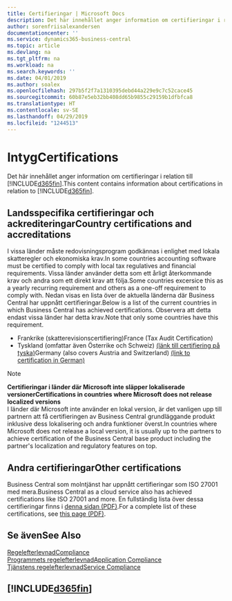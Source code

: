 ```yaml
---
title: Certifieringar | Microsoft Docs
description: Det här innehållet anger information om certifieringar i relation till Business Central.
author: sorenfriisalexandersen
documentationcenter: ''
ms.service: dynamics365-business-central
ms.topic: article
ms.devlang: na
ms.tgt_pltfrm: na
ms.workload: na
ms.search.keywords: ''
ms.date: 04/01/2019
ms.author: soalex
ms.openlocfilehash: 297b5f2f7a1310395debd44a229e9c7c52cace45
ms.sourcegitcommit: 60b87e5eb32bb408dd65b9855c29159b1dfbfca8
ms.translationtype: HT
ms.contentlocale: sv-SE
ms.lasthandoff: 04/29/2019
ms.locfileid: "1244513"
---
```

# <a name="certifications"></a><span data-ttu-id="ace5a-103">Intyg</span><span class="sxs-lookup"><span data-stu-id="ace5a-103">Certifications</span></span>  
<span data-ttu-id="ace5a-104">Det här innehållet anger information om certifieringar i relation till [!INCLUDE[d365fin](../includes/d365fin_md.md)].</span><span class="sxs-lookup"><span data-stu-id="ace5a-104">This content contains information about certifications in relation to [!INCLUDE[d365fin](../includes/d365fin_md.md)].</span></span>  

## <a name="country-certifications-and-accreditations"></a><span data-ttu-id="ace5a-105">Landsspecifika certifieringar och ackrediteringar</span><span class="sxs-lookup"><span data-stu-id="ace5a-105">Country certifications and accreditations</span></span>
<span data-ttu-id="ace5a-106">I vissa länder måste redovisningsprogram godkännas i enlighet med lokala skatteregler och ekonomiska krav.</span><span class="sxs-lookup"><span data-stu-id="ace5a-106">In some countries accounting software must be certified to comply with local tax regulatives and financial requirements.</span></span> <span data-ttu-id="ace5a-107">Vissa länder använder detta som ett årligt återkommande krav och andra som ett direkt krav att följa.</span><span class="sxs-lookup"><span data-stu-id="ace5a-107">Some countries excersice this as a yearly recurring requirement and others as a one-off requirement to comply with.</span></span> <span data-ttu-id="ace5a-108">Nedan visas en lista över de aktuella länderna där Business Central har uppnått certifieringar.</span><span class="sxs-lookup"><span data-stu-id="ace5a-108">Below is a list of the current countries in which Business Central has achieved certifications.</span></span> <span data-ttu-id="ace5a-109">Observera att detta endast vissa länder har detta krav.</span><span class="sxs-lookup"><span data-stu-id="ace5a-109">Note that only some countries have this requirement.</span></span>  
- <span data-ttu-id="ace5a-110">Frankrike (skatterevisionscertifiering)</span><span class="sxs-lookup"><span data-stu-id="ace5a-110">France (Tax Audit Certification)</span></span>
- <span data-ttu-id="ace5a-111">Tyskland (omfattar även Österrike och Schweiz) [(länk till certifiering på tyska)](https://www.bdo.de/de-de/themen/softwarebescheinungen/bdo/microsoft-dynamics-365-business-central)</span><span class="sxs-lookup"><span data-stu-id="ace5a-111">Germany (also covers Austria and Switzerland) [(link to certification in German)](https://www.bdo.de/de-de/themen/softwarebescheinungen/bdo/microsoft-dynamics-365-business-central)</span></span>

> [!NOTE]  
>  <span data-ttu-id="ace5a-112">**Certifieringar i länder där Microsoft inte släpper lokaliserade versioner**</span><span class="sxs-lookup"><span data-stu-id="ace5a-112">**Certifications in countries where Microsoft does not release localized versions**</span></span>  
> <span data-ttu-id="ace5a-113">I länder där Microsoft inte använder en lokal version, är det vanligen upp till partnern att få certifieringen av Business Central grundläggande produkt inklusive dess lokalisering och andra funktioner överst.</span><span class="sxs-lookup"><span data-stu-id="ace5a-113">In countries where Microsoft does not release a local version, it is usually up to the partners to achieve certification of the Business Central base product including the partner's localization and regulatory features on top.</span></span>

## <a name="other-certifications"></a><span data-ttu-id="ace5a-114">Andra certifieringar</span><span class="sxs-lookup"><span data-stu-id="ace5a-114">Other certifications</span></span>  
<span data-ttu-id="ace5a-115">Business Central som molntjänst har uppnått certifieringar som ISO 27001 med mera.</span><span class="sxs-lookup"><span data-stu-id="ace5a-115">Business Central as a cloud service also has achieved certifications like ISO 27001 and more.</span></span> <span data-ttu-id="ace5a-116">En fullständig lista över dessa certifieringar finns i [denna sidan (PDF)](https://aka.ms/d365-compliance-list).</span><span class="sxs-lookup"><span data-stu-id="ace5a-116">For a complete list of these certifications, see [this page (PDF)](https://aka.ms/d365-compliance-list).</span></span>

## <a name="see-also"></a><span data-ttu-id="ace5a-117">Se även</span><span class="sxs-lookup"><span data-stu-id="ace5a-117">See Also</span></span>  
[<span data-ttu-id="ace5a-118">Regelefterlevnad</span><span class="sxs-lookup"><span data-stu-id="ace5a-118">Compliance</span></span>](compliance-overview.md)  
[<span data-ttu-id="ace5a-119">Programmets regelefterlevnad</span><span class="sxs-lookup"><span data-stu-id="ace5a-119">Application Compliance</span></span>](compliance-application-compliance.md)  
[<span data-ttu-id="ace5a-120">Tjänstens regelefterlevnad</span><span class="sxs-lookup"><span data-stu-id="ace5a-120">Service Compliance</span></span>](compliance-service-compliance.md)  

 ## [!INCLUDE[d365fin](../includes/free_trial_md.md)]  
 
